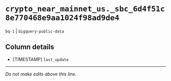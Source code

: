 # `crypto_near_mainnet_us._sbc_6d4f51c8e770468e9aa1024f98ad9de4`
`bq-1` | `bigquery-public-data`

## Column details
* [TIMESTAMP] `last_update`

-------------------------------------------------------------------------------
*Do not make edits above this line.*
